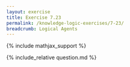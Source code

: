 ```yaml
---
layout: exercise
title: Exercise 7.23
permalink: /knowledge-logic-exercises/7-23/
breadcrumb: Logical Agents
---
```


{% include mathjax_support %}

<div><i class="arrow-up" data-chapter="knowledge-logic-exercises" data-exercise="ex_23" data-rating="0"></i></div>
{% include_relative question.md %}
